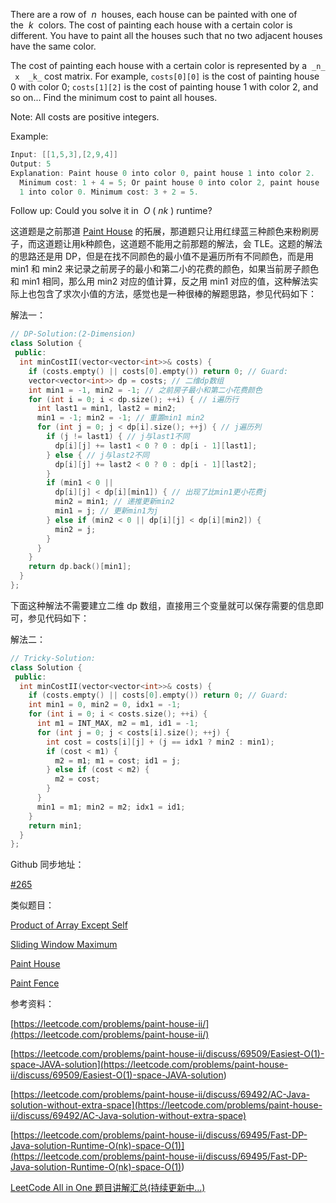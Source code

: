 There are a row of  _n_  houses, each house can be painted with one of the  _k_  colors. The cost of painting each house with a certain color is different. You have to paint all the houses such that no two adjacent houses have the same color.

The cost of painting each house with a certain color is represented by a  `_n_  x  _k_` cost matrix. For example, `costs[0][0]` is the cost of painting house 0 with color 0; `costs[1][2]` is the cost of painting house 1 with color 2, and so on... Find the minimum cost to paint all houses.

Note: All costs are positive integers.

Example:

```cpp
Input: [[1,5,3],[2,9,4]]
Output: 5
Explanation: Paint house 0 into color 0, paint house 1 into color 2.
  Minimum cost: 1 + 4 = 5; Or paint house 0 into color 2, paint house
  1 into color 0. Minimum cost: 3 + 2 = 5.
```

Follow up: Could you solve it in  _O_ ( _nk_ ) runtime?

这道题是之前那道 [Paint House](http://www.cnblogs.com/grandyang/p/5319384.html) 的拓展，那道题只让用红绿蓝三种颜色来粉刷房子，而这道题让用k种颜色，这道题不能用之前那题的解法，会 TLE。这题的解法的思路还是用 DP，但是在找不同颜色的最小值不是遍历所有不同颜色，而是用 min1 和 min2 来记录之前房子的最小和第二小的花费的颜色，如果当前房子颜色和 min1 相同，那么用 min2 对应的值计算，反之用 min1 对应的值，这种解法实际上也包含了求次小值的方法，感觉也是一种很棒的解题思路，参见代码如下：

解法一：

```cpp
// DP-Solution:(2-Dimension)
class Solution {
 public:
  int minCostII(vector<vector<int>>& costs) {
    if (costs.empty() || costs[0].empty()) return 0; // Guard:
    vector<vector<int>> dp = costs; // 二维dp数组
    int min1 = -1, min2 = -1; // 之前房子最小和第二小花费颜色
    for (int i = 0; i < dp.size(); ++i) { // i遍历行
      int last1 = min1, last2 = min2;
      min1 = -1; min2 = -1; // 重置min1 min2
      for (int j = 0; j < dp[i].size(); ++j) { // j遍历列
        if (j != last1) { // j与last1不同
          dp[i][j] += last1 < 0 ? 0 : dp[i - 1][last1];
        } else { // j与last2不同
          dp[i][j] += last2 < 0 ? 0 : dp[i - 1][last2];
        }
        if (min1 < 0 ||
          dp[i][j] < dp[i][min1]) { // 出现了比min1更小花费j
          min2 = min1; // 递推更新min2
          min1 = j; // 更新min1为j
        } else if (min2 < 0 || dp[i][j] < dp[i][min2]) {
          min2 = j;
        }
      }
    }
    return dp.back()[min1];
  }
};
```

下面这种解法不需要建立二维 dp 数组，直接用三个变量就可以保存需要的信息即可，参见代码如下：

解法二：

```cpp
// Tricky-Solution:
class Solution {
 public:
  int minCostII(vector<vector<int>>& costs) {
    if (costs.empty() || costs[0].empty()) return 0; // Guard:
    int min1 = 0, min2 = 0, idx1 = -1;
    for (int i = 0; i < costs.size(); ++i) {
      int m1 = INT_MAX, m2 = m1, id1 = -1;
      for (int j = 0; j < costs[i].size(); ++j) {
        int cost = costs[i][j] + (j == idx1 ? min2 : min1);
        if (cost < m1) {
          m2 = m1; m1 = cost; id1 = j;
        } else if (cost < m2) {
          m2 = cost;
        }
      }
      min1 = m1; min2 = m2; idx1 = id1;
    }
    return min1;
  }
};
```

Github 同步地址：

[#265](https://github.com/grandyang/leetcode/issues/265)

类似题目：

[Product of Array Except Self](http://www.cnblogs.com/grandyang/p/4650187.html)

[Sliding Window Maximum](http://www.cnblogs.com/grandyang/p/4656517.html)

[Paint House](http://www.cnblogs.com/grandyang/p/5319384.html)

[Paint Fence](http://www.cnblogs.com/grandyang/p/5231220.html)

参考资料：

[https://leetcode.com/problems/paint-house-ii/](https://leetcode.com/problems/paint-house-ii/)

[](<https://leetcode.com/problems/paint-house-ii/discuss/69509/Easiest-O(1)-space-JAVA-solution>)[https://leetcode.com/problems/paint-house-ii/discuss/69509/Easiest-O(1)-space-JAVA-solution](<https://leetcode.com/problems/paint-house-ii/discuss/69509/Easiest-O(1)-space-JAVA-solution>)

[https://leetcode.com/problems/paint-house-ii/discuss/69492/AC-Java-solution-without-extra-space](https://leetcode.com/problems/paint-house-ii/discuss/69492/AC-Java-solution-without-extra-space)

[](<https://leetcode.com/problems/paint-house-ii/discuss/69495/Fast-DP-Java-solution-Runtime-O(nk)-space-O(1)>)[https://leetcode.com/problems/paint-house-ii/discuss/69495/Fast-DP-Java-solution-Runtime-O(nk)-space-O(1)](<https://leetcode.com/problems/paint-house-ii/discuss/69495/Fast-DP-Java-solution-Runtime-O(nk)-space-O(1)>)

[LeetCode All in One 题目讲解汇总(持续更新中...)](http://www.cnblogs.com/grandyang/p/4606334.html)
